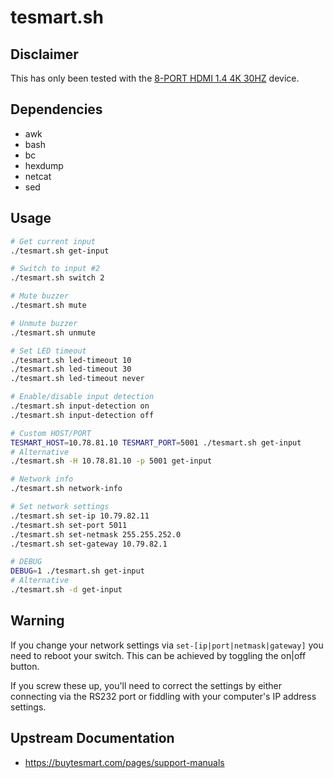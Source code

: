 # tesmart.sh

## Disclaimer

This has only been tested with the [8-PORT HDMI 1.4 4K 30HZ](https://buytesmart.com/products/tesmart-8-port-hdmi-kvm-switch-autoscan-rackmount-ethernet-usb-hub-4k-30hz) device.

## Dependencies

- awk
- bash
- bc
- hexdump
- netcat
- sed

## Usage

```bash
# Get current input
./tesmart.sh get-input

# Switch to input #2
./tesmart.sh switch 2

# Mute buzzer
./tesmart.sh mute

# Unmute buzzer
./tesmart.sh unmute

# Set LED timeout
./tesmart.sh led-timeout 10
./tesmart.sh led-timeout 30
./tesmart.sh led-timeout never

# Enable/disable input detection
./tesmart.sh input-detection on
./tesmart.sh input-detection off

# Custom HOST/PORT
TESMART_HOST=10.78.81.10 TESMART_PORT=5001 ./tesmart.sh get-input
# Alternative
./tesmart.sh -H 10.78.81.10 -p 5001 get-input

# Network info
./tesmart.sh network-info

# Set network settings
./tesmart.sh set-ip 10.79.82.11
./tesmart.sh set-port 5011
./tesmart.sh set-netmask 255.255.252.0
./tesmart.sh set-gateway 10.79.82.1

# DEBUG
DEBUG=1 ./tesmart.sh get-input
# Alternative
./tesmart.sh -d get-input
```

## Warning

If you change your network settings via `set-[ip|port|netmask|gateway]`
you need to reboot your switch. This can be achieved by toggling the 
on|off button.

If you screw these up, you'll need to correct the settings by 
either connecting via the RS232 port or fiddling with your computer's 
IP address settings.

## Upstream Documentation

- https://buytesmart.com/pages/support-manuals

